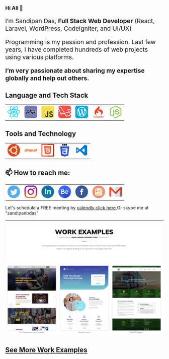 ### Hi All 👋

<p style="font-size:1.2rem">I’m Sandipan Das, 
<strong> Full Stack Web Developer</strong> (React, Laravel, WordPress, CodeIgniter, and UI/UX) </p>
<p style="font-size:1.2rem">Programming is my passion and profession. Last few years, I have completed hundreds of web projects using various platforms. </p>
<p style="font-size:1.2rem"> <strong>I’m very passionate about sharing my expertise globally and help out others.</strong>  </p>
<h2><strong>Language and Tech Stack</strong></h2>
<table>
    <td> <img src="img/react-svgrepo-com.svg" width="40px" alt="React"> </td>
    <td> <img src="img/php-svgrepo-com.svg" width="40px" alt="PHP"> </td>
    <td> <img src="img/js-svgrepo-com.svg" width="40px" alt="JavaScript"> </td>
    <td> <img src="img/laravel-logo-svgrepo-com.svg" width="40px" alt="Laravel"> </td>
    <td> <img src="img/wordpress-svgrepo-com.svg" width="40px" alt="WordPress"> </td>
    <td> <img src="img/codeigniter-logo-svgrepo-com.svg" width="40px" alt="CodeIgniter"> </td>
    <td> <img src="img/nodejs-icon-logo-svgrepo-com.svg" width="40px"  alt="NodeJs"> </td>
</table>
<h2><strong>Tools and Technology</strong></h2>
<table>
    <td> <img src="img/ubuntu-svgrepo-com.svg" width="40px" alt="ubuntu"> </td>
    <td> <img src="img/cpanel-svgrepo-com.svg" width="40px" alt="cpanel"> </td>
    <td> <img src="img/html-svgrepo-com.svg" width="40px" alt="HTML5"> </td>
    <td> <img src="img/css-3-svgrepo-com.svg" width="40px" alt="CSS3"> </td>
    <td> <img src="img/vscode3-svgrepo-com.svg" width="40px" alt="VsCode"> </td>
</table>
<h2><strong>📫 How to reach me:</strong></h2>
<table>
    <td><a target="_blank" href="https://twitter.com/sandipandas_net"> <img width="40px" src="img/twitter-svgrepo-com.svg" alt="twitter"></a></td>
    <td><a target="_blank" href="https://www.instagram.com/sandipandas.dev/">
        <img width="40px" src="img/instagram-svgrepo-com.svg" alt="Instagram">
    </a></td>
    <td><a target="_blank" href="https://www.linkedin.com/in/sandipandasdev/">
        <img src="img/linkedin-svgrepo-com.svg" width="40px" alt="Linkedin">
    </a></td>
    <td><a target="_blank" href="https://www.behance.net/sandipand">
        <img src="img/behance-svgrepo-com.svg" width="40px" alt="Behance">
    </a></td>
    <td><a target="_blank" href="https://www.facebook.com/sandipandas.net">
        <img src="img/facebook-svgrepo-com.svg" width="40px" alt="Facebook">
    </a></td>
    <td><a target="_blank" href="https://calendly.com/sandipandas/15min">
        <img src="img/calendar-svgrepo-com.svg" width="40px" alt="Calendly">
    </a></td>
    <td><a target="_blank" href="mailto:hello@sandipandas.net">
        <img src="img/gmail-svgrepo-com.svg" width="40px" alt="Email">
    </a></td>
</table>
Let's schedule a FREE meeting by  <a href="https://calendly.com/sandipandas/15min">calendly click here </a> Or skype me at "sandipanbdas"
<hr />
<img src="img/work-example.jpg" alt="Work Examples">
<h2><strong> <a href="https://sandipandas.net">See More Work Examples</a> </strong></h2>

<!--
**sandidas/sandidas** is a ✨ _special_ ✨ repository because its `README.md` (this file) appears on your GitHub profile.

Here are some ideas to get you started:

- 🔭 I’m currently working on ...
- 🌱 I’m currently learning ...
- 👯 I’m looking to collaborate on ...
- 🤔 I’m looking for help with ...
- 💬 Ask me about ...
- 📫 How to reach me: ...
- 😄 Pronouns: ...
- ⚡ Fun fact: ...
-->
